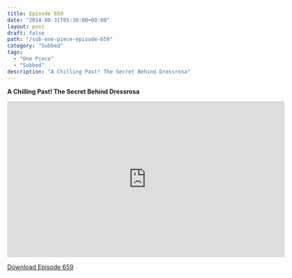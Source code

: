 ```yaml
---
title: Episode 659
date: "2014-08-31T05:30:00+00:00"
layout: post
draft: false
path: "/sub-one-piece-episode-659"
category: "Subbed"
tags:
  - "One Piece"
  - "Subbed"
description: "A Chilling Past! The Secret Behind Dressrosa"
---
```


**A Chilling Past! The Secret Behind Dressrosa**

<iframe width="640" height="360" src="https://www.rapidvideo.com/e/G6FRPG7J6Z" frameborder="0" marginwidth=0 marginheight=0 scrolling=no allowfullscreen></iframe>

<a href="http://ouo.io/qs/eCodkFEQ?s=https://rapidvid.to/d/https://www.rapidvideo.com/e/G6FRPG7J6Z">Download Episode 659</a>
